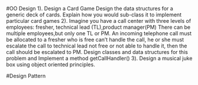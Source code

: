 #OO Design
1). Design a Card Game
    Design the data structures for a generic deck of cards. Explain how you would sub-class it to implement particular card games
2). Imagine you have a call center with three levels of employees: fresher, technical lead (TL),product manager(PM) 
    There can be multiple employees,but only one TL or PM. 
    An incoming telephone call must be allocated to a fresher who is free can’t handle the call, he or she must escalate 
    the call to technical lead not free or not able to handle it, then the call should be escalated to PM. 
    Design classes and data structures for this problem and Implement a method getCallHandler()
3). Design a musical juke box using object oriented principles.

#Design Pattern



